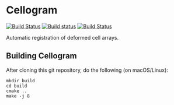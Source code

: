 # Cellogram

[![Build Status](https://travis-ci.com/cellogram/cellogram.svg?branch=master)](https://travis-ci.com/cellogram/cellogram)
[![Build status](https://ci.appveyor.com/api/projects/status/fqn2d54ksckw2p8i?svg=true)](https://ci.appveyor.com/project/jdumas/cellogram)
[![Build Status](https://dev.azure.com/geometryprocessing/igl-python/_apis/build/status/geometryprocessing.libigl-python-bindings?branchName=master)](https://dev.azure.com/geometryprocessing/igl-python/_build/latest?definitionId=1&branchName=master)

Automatic registration of deformed cell arrays.

## Building Cellogram

After cloning this git repository, do the following (on macOS/Linux):

```
mkdir build
cd build
cmake ..
make -j 8
```
